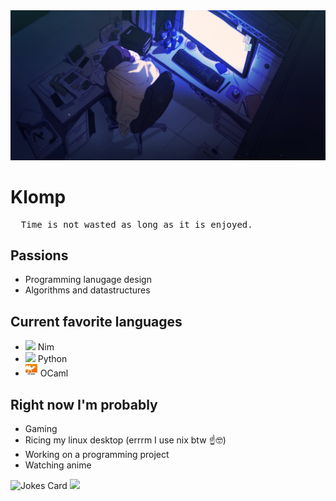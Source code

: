 <img src = "https://github.com/Klattet/Klattet/blob/main/banner.png">

# Klomp
<pre>
  Time is not wasted as long as it is enjoyed.
</pre>
## Passions
- Programming lanugage design
- Algorithms and datastructures

## Current favorite languages
- <img src = "https://github.com/nim-lang/assets/blob/master/Art/logo-crown.svg" width = 20> Nim
- <img src = "https://s3.dualstack.us-east-2.amazonaws.com/pythondotorg-assets/media/files/python-logo-only.svg" width = 20> Python
- <img src = "https://github.com/ocaml/ocaml.org/blob/main/asset/policies/logos/OCaml_Sticker.svg" width = 20> OCaml

## Right now I'm probably
- Gaming
- Ricing my linux desktop (errrm I use nix btw ☝️🤓)
- Working on a programming project
- Watching anime

<img src="https://readme-jokes.vercel.app/api?hideborder&theme=material-palenight" alt="Jokes Card" />

<img src = "https://github.com/Klattet/Klattet/blob/main/piplup.gif">